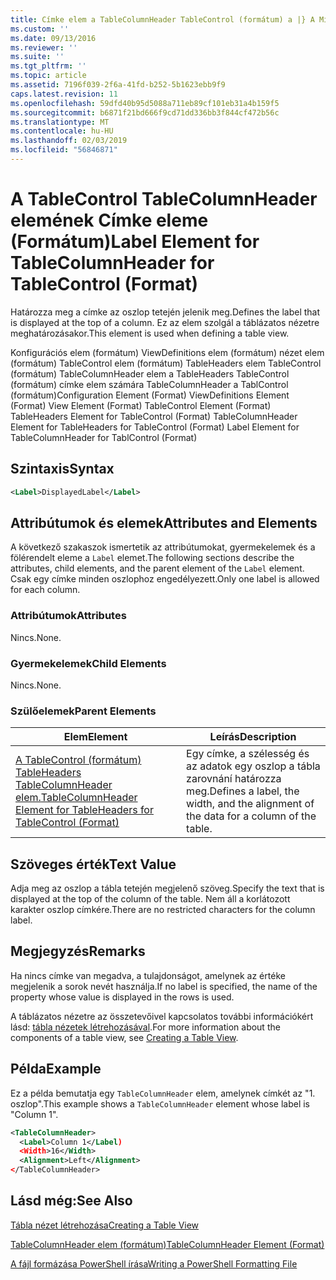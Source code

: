```yaml
---
title: Címke elem a TableColumnHeader TableControl (formátum) a |} A Microsoft Docs
ms.custom: ''
ms.date: 09/13/2016
ms.reviewer: ''
ms.suite: ''
ms.tgt_pltfrm: ''
ms.topic: article
ms.assetid: 7196f039-2f6a-41fd-b252-5b1623ebb9f9
caps.latest.revision: 11
ms.openlocfilehash: 59dfd40b95d5088a711eb89cf101eb31a4b159f5
ms.sourcegitcommit: b6871f21bd666f9cd71dd336bb3f844cf472b56c
ms.translationtype: MT
ms.contentlocale: hu-HU
ms.lasthandoff: 02/03/2019
ms.locfileid: "56846871"
---
```

# <a name="label-element-for-tablecolumnheader-for-tablecontrol-format"></a><span data-ttu-id="58d3c-102">A TableControl TableColumnHeader elemének Címke eleme (Formátum)</span><span class="sxs-lookup"><span data-stu-id="58d3c-102">Label Element for TableColumnHeader for TableControl (Format)</span></span>

<span data-ttu-id="58d3c-103">Határozza meg a címke az oszlop tetején jelenik meg.</span><span class="sxs-lookup"><span data-stu-id="58d3c-103">Defines the label that is displayed at the top of a column.</span></span> <span data-ttu-id="58d3c-104">Ez az elem szolgál a táblázatos nézetre meghatározásakor.</span><span class="sxs-lookup"><span data-stu-id="58d3c-104">This element is used when defining a table view.</span></span>

<span data-ttu-id="58d3c-105">Konfigurációs elem (formátum) ViewDefinitions elem (formátum) nézet elem (formátum) TableControl elem (formátum) TableHeaders elem TableControl (formátum) TableColumnHeader elem a TableHeaders TableControl (formátum) címke elem számára TableColumnHeader a TablControl (formátum)</span><span class="sxs-lookup"><span data-stu-id="58d3c-105">Configuration Element (Format) ViewDefinitions Element (Format) View Element (Format) TableControl Element (Format) TableHeaders Element for TableControl (Format) TableColumnHeader Element for TableHeaders for TableControl (Format) Label Element  for TableColumnHeader for TablControl (Format)</span></span>

## <a name="syntax"></a><span data-ttu-id="58d3c-106">Szintaxis</span><span class="sxs-lookup"><span data-stu-id="58d3c-106">Syntax</span></span>

```xml
<Label>DisplayedLabel</Label>

```

## <a name="attributes-and-elements"></a><span data-ttu-id="58d3c-107">Attribútumok és elemek</span><span class="sxs-lookup"><span data-stu-id="58d3c-107">Attributes and Elements</span></span>

<span data-ttu-id="58d3c-108">A következő szakaszok ismertetik az attribútumokat, gyermekelemek és a fölérendelt eleme a `Label` elemet.</span><span class="sxs-lookup"><span data-stu-id="58d3c-108">The following sections describe the attributes, child elements, and the parent element of the `Label` element.</span></span> <span data-ttu-id="58d3c-109">Csak egy címke minden oszlophoz engedélyezett.</span><span class="sxs-lookup"><span data-stu-id="58d3c-109">Only one label is allowed for each column.</span></span>

### <a name="attributes"></a><span data-ttu-id="58d3c-110">Attribútumok</span><span class="sxs-lookup"><span data-stu-id="58d3c-110">Attributes</span></span>

<span data-ttu-id="58d3c-111">Nincs.</span><span class="sxs-lookup"><span data-stu-id="58d3c-111">None.</span></span>

### <a name="child-elements"></a><span data-ttu-id="58d3c-112">Gyermekelemek</span><span class="sxs-lookup"><span data-stu-id="58d3c-112">Child Elements</span></span>

<span data-ttu-id="58d3c-113">Nincs.</span><span class="sxs-lookup"><span data-stu-id="58d3c-113">None.</span></span>

### <a name="parent-elements"></a><span data-ttu-id="58d3c-114">Szülőelemek</span><span class="sxs-lookup"><span data-stu-id="58d3c-114">Parent Elements</span></span>

|<span data-ttu-id="58d3c-115">Elem</span><span class="sxs-lookup"><span data-stu-id="58d3c-115">Element</span></span>|<span data-ttu-id="58d3c-116">Leírás</span><span class="sxs-lookup"><span data-stu-id="58d3c-116">Description</span></span>|
|-------------|-----------------|
|[<span data-ttu-id="58d3c-117">A TableControl (formátum) TableHeaders TableColumnHeader elem.</span><span class="sxs-lookup"><span data-stu-id="58d3c-117">TableColumnHeader Element for TableHeaders for TableControl  (Format)</span></span>](./tablecolumnheader-element-format.md)|<span data-ttu-id="58d3c-118">Egy címke, a szélesség és az adatok egy oszlop a tábla zarovnání határozza meg.</span><span class="sxs-lookup"><span data-stu-id="58d3c-118">Defines a label, the width, and the alignment of the data for a column of the table.</span></span>|

## <a name="text-value"></a><span data-ttu-id="58d3c-119">Szöveges érték</span><span class="sxs-lookup"><span data-stu-id="58d3c-119">Text Value</span></span>

<span data-ttu-id="58d3c-120">Adja meg az oszlop a tábla tetején megjelenő szöveg.</span><span class="sxs-lookup"><span data-stu-id="58d3c-120">Specify the text that is displayed at the top of the column of the table.</span></span> <span data-ttu-id="58d3c-121">Nem áll a korlátozott karakter oszlop címkére.</span><span class="sxs-lookup"><span data-stu-id="58d3c-121">There are no restricted characters for the column label.</span></span>

## <a name="remarks"></a><span data-ttu-id="58d3c-122">Megjegyzés</span><span class="sxs-lookup"><span data-stu-id="58d3c-122">Remarks</span></span>

<span data-ttu-id="58d3c-123">Ha nincs címke van megadva, a tulajdonságot, amelynek az értéke megjelenik a sorok nevét használja.</span><span class="sxs-lookup"><span data-stu-id="58d3c-123">If no label is specified, the name of the property whose value is displayed in the rows is used.</span></span>

<span data-ttu-id="58d3c-124">A táblázatos nézetre az összetevőivel kapcsolatos további információkért lásd: [tábla nézetek létrehozásával](./creating-a-table-view.md).</span><span class="sxs-lookup"><span data-stu-id="58d3c-124">For more information about the components of a table view, see [Creating a Table View](./creating-a-table-view.md).</span></span>

## <a name="example"></a><span data-ttu-id="58d3c-125">Példa</span><span class="sxs-lookup"><span data-stu-id="58d3c-125">Example</span></span>

<span data-ttu-id="58d3c-126">Ez a példa bemutatja egy `TableColumnHeader` elem, amelynek címkét az "1. oszlop".</span><span class="sxs-lookup"><span data-stu-id="58d3c-126">This example shows a `TableColumnHeader` element whose label is "Column 1".</span></span>

```xml
<TableColumnHeader>
  <Label>Column 1</Label)
  <Width>16</Width>
  <Alignment>Left</Alignment>
</TableColumnHeader>
```

## <a name="see-also"></a><span data-ttu-id="58d3c-127">Lásd még:</span><span class="sxs-lookup"><span data-stu-id="58d3c-127">See Also</span></span>

[<span data-ttu-id="58d3c-128">Tábla nézet létrehozása</span><span class="sxs-lookup"><span data-stu-id="58d3c-128">Creating a Table View</span></span>](./creating-a-table-view.md)

[<span data-ttu-id="58d3c-129">TableColumnHeader elem (formátum)</span><span class="sxs-lookup"><span data-stu-id="58d3c-129">TableColumnHeader Element (Format)</span></span>](./tablecolumnheader-element-format.md)

[<span data-ttu-id="58d3c-130">A fájl formázása PowerShell írása</span><span class="sxs-lookup"><span data-stu-id="58d3c-130">Writing a PowerShell Formatting File</span></span>](./writing-a-powershell-formatting-file.md)
